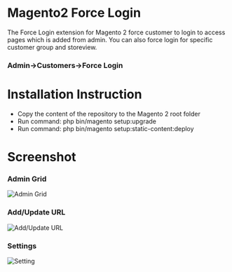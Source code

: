 # Magento2 Force Login

The Force Login extension for Magento 2 force customer to login to access pages which is added from admin.
You can also force login for specific customer group and storeview.

<b><h3>Admin->Customers->Force Login</h3></b>

# Installation Instruction

- Copy the content of the repository to the Magento 2 root folder
- Run command: php bin/magento setup:upgrade
- Run command: php bin/magento setup:static-content:deploy

# Screenshot

<h3>Admin Grid</h3>

<img src="https://image.ibb.co/eo0iAk/Force_Login_Magento_Admin.png" alt="Admin Grid" border="0">

<h3>Add/Update URL</h3>

<img src="http://image.ibb.co/kLMwfk/force_login_edir.png" alt="Add/Update URL" border="0" />

<h3>Settings</h3>

<img src="http://image.ibb.co/jKOWD5/force_login_setting.png" alt="Setting" border="0" />


